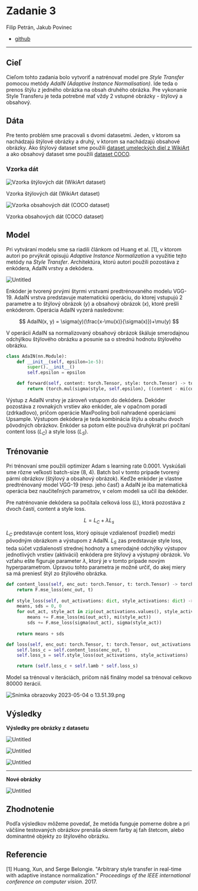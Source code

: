 # Zadanie 3

Filip Petrán, Jakub Povinec

- [github](https://github.com/ns-super-team/assignment-3)

---

## Cieľ

Cieľom tohto zadania bolo vytvoriť a natrénovať model pre *Style Transfer* pomocou metódy *AdaIN (Adaptive Instance Normalisation)*. Ide teda o prenos štýlu z jedného obrázka na obsah druhého obrázka. Pre vykonanie Style Transferu je teda potrebné mať vždy 2 vstupné obrázky - štýlový a obsahový.

## Dáta

Pre tento problém sme pracovali s dvomi datasetmi. Jeden, v ktorom sa nachádzajú štýlové obrázky a druhý, v ktorom sa nachádzajú obsahové obrázky. Ako štýlový dataset sme použili [dataset umeleckých diel z WikiArt](https://www.kaggle.com/competitions/painter-by-numbers/data) a ako obsahový dataset sme použili [dataset COCO](https://cocodataset.org/#download).

### Vzorka dát

![Vzorka štýlových dát (WikiArt dataset)](imgs/Untitled.png)

Vzorka štýlových dát (WikiArt dataset)

![Vzorka obsahových dát (COCO dataset)](imgs/Untitled%201.png)

Vzorka obsahových dát (COCO dataset)

## **Model**

Pri vytváraní modelu sme sa riadili článkom od Huang et al. [1], v ktorom autori po prvýkrát opisujú *Adaptive Instance Normalization* a využitie tejto metódy na *Style Transfer*. Architektúra, ktorú autori použili pozostáva z enkódera, AdaIN vrstvy a dekódera.

![Untitled](imgs/Untitled%202.png)

Enkóder je tvorený prvými štyrmi vrstvami predtrénovaného modelu VGG-19. AdaIN vrstva predstavuje matematickú operáciu, do ktorej vstupujú 2 parametre a to štýlový obrázok ($y$) a obsahový obrázok ($x$), ktoré prešli enkóderom. Operácia AdaIN vyzerá nasledovne:

$$
AdaIN(x, y) = \sigma(y)(\frac{x-\mu(x)}{\sigma(x)})+\mu(y)
$$

V operácii AdaIN sa normalizovaný obsahový obrázok škáluje smerodajnou odchýlkou štýlového obrázku a posunie sa o strednú hodnotu štýlového obrázku.

```python
class AdaIN(nn.Module):
    def __init__(self, epsilon=1e-5):
        super().__init__()
        self.epsilon = epsilon

    def forward(self, content: torch.Tensor, style: torch.Tensor) -> torch.Tensor:
        return (torch.mul(sigma(style, self.epsilon), ((content - mi(content)) / sigma(content, self.epsilon))) + mi(style))
```

Výstup z AdaIN vrstvy je zároveň vstupom do dekódera. Dekóder pozostáva z rovnakých vrstiev ako enkóder, ale v opačnom poradí (zdrkadlovo), pričom operácie MaxPooling boli nahradené operáciami Upsample. Výstupom dekódera je teda kombinácia štýlu a obsahu dvoch pôvodných obrázkov. Enkóder sa potom ešte používa druhýkrát pri počítaní content loss ($L_C$) a style loss ($L_S$).

## Trénovanie

Pri trénovaní sme použili optimizer Adam s learning rate 0.0001. Vyskúšali sme rôzne veľkosti batch-size (8, 4). Batch bol v tomto prípade tvorený pármi obrázkov (štýlový a obsahový obrázok). Keďže enkóder je vlastne predtrénovaný model VGG-19 (resp. jeho časť) a AdaIN je iba matematická operácia bez naučiteľných parametrov, v celom modeli sa učil iba dekóder. 

Pre natrénovanie dekódera sa počítala celková loss ($L$), ktorá pozostáva z dvoch častí, content a style loss.

$$
L=L_C+\lambda L_s
$$

$L_C$ predstavuje content loss, ktorý opisuje vzdialenosť (rozdiel) medzi pôvodným obrázkom a výstupom z AdaIN. $L_S$ zas predstavuje style loss, teda súčet vzdialeností strednej hodnoty a smerodajné odchýlky výstupov jednotlivých vrstiev (aktivácií) enkódera pre štýlový a výstupný obrázok. Vo vzťahu ešte figuruje parameter $\lambda$, ktorý je v tomto prípade novým hyperparametrom. Úpravou tohto parametra je možné určiť, do akej miery sa má preniesť štýl zo štýlového obrázka.

```python
def content_loss(self, enc_out: torch.Tensor, t: torch.Tensor) -> torch.Tensor:
    return F.mse_loss(enc_out, t)
    
def style_loss(self, out_activations: dict, style_activations: dict) -> torch.Tensor:
	means, sds = 0, 0
	for out_act, style_act in zip(out_activations.values(), style_activations.values()):
		means += F.mse_loss(mi(out_act), mi(style_act))
		sds += F.mse_loss(sigma(out_act), sigma(style_act))
		
	return means + sds

def loss(self, enc_out: torch.Tensor, t: torch.Tensor, out_activations: dict, style_activations: dict) -> torch.Tensor:
	self.loss_c = self.content_loss(enc_out, t)
	self.loss_s = self.style_loss(out_activations, style_activations)

	return (self.loss_c + self.lamb * self.loss_s)
```

Model sa trénoval v iteráciách, pričom náš finálny model sa trénoval celkovo 80000 iterácií.

![Snímka obrazovky 2023-05-04 o 13.51.39.png](imgs/Snmka_obrazovky_2023-05-04_o_13.51.39.png)

## Výsledky

**Výsledky pre obrázky z datasetu**

![Untitled](imgs/Untitled%203.png)

![Untitled](imgs/Untitled%204.png)

![Untitled](imgs/Untitled%205.png)

---

**Nové obrázky**

![Untitled](imgs/Untitled%206.png)

## Zhodnotenie

Podľa výsledkov môžeme povedať, že metóda funguje pomerne dobre a pri väčšine testovaných obrázkov prenáša okrem farby aj ťah štetcom, alebo dominantné objekty zo štýlového obrázku.

## Referencie

[1] Huang, Xun, and Serge Belongie. "Arbitrary style transfer in real-time with adaptive instance normalization." *Proceedings of the IEEE international conference on computer vision*. 2017.